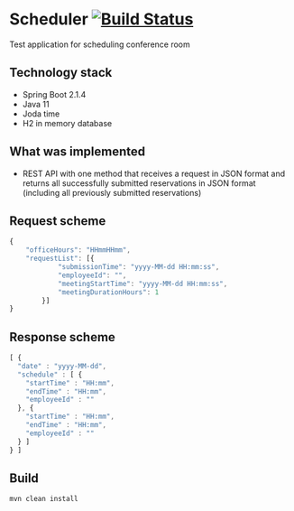 # Scheduler [![Build Status](https://travis-ci.org/kovalevivan/scheduler.svg?branch=master)](https://travis-ci.org/kovalevivan/scheduler)
Test application for scheduling conference room

## Technology stack

* Spring Boot 2.1.4
* Java 11
* Joda time
* H2 in memory database

## What was implemented
* REST API with one method that receives a request in JSON format and returns all successfully submitted reservations in JSON format (including all previously submitted reservations)

## Request scheme
```javascript
{
	"officeHours": "HHmmHHmm",
	"requestList": [{
			"submissionTime": "yyyy-MM-dd HH:mm:ss",
			"employeeId": "",
			"meetingStartTime": "yyyy-MM-dd HH:mm:ss",
			"meetingDurationHours": 1
		}]
}
```

## Response scheme
```javascript
[ {
  "date" : "yyyy-MM-dd",
  "schedule" : [ {
    "startTime" : "HH:mm",
    "endTime" : "HH:mm",
    "employeeId" : ""
  }, {
    "startTime" : "HH:mm",
    "endTime" : "HH:mm",
    "employeeId" : ""
  } ]
} ]
```
## Build
```cmd
mvn clean install
```
